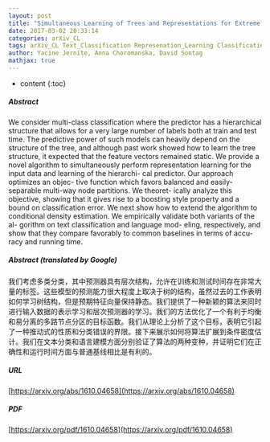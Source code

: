 ```yaml
---
layout: post
title: "Simultaneous Learning of Trees and Representations for Extreme Classification and Density Estimation"
date: 2017-03-02 20:33:14
categories: arXiv_CL
tags: arXiv_CL Text_Classification Represenation_Learning Classification
author: Yacine Jernite, Anna Choromanska, David Sontag
mathjax: true
---
```


* content
{:toc}

##### Abstract
We consider multi-class classification where the predictor has a hierarchical structure that allows for a very large number of labels both at train and test time. The predictive power of such models can heavily depend on the structure of the tree, and although past work showed how to learn the tree structure, it expected that the feature vectors remained static. We provide a novel algorithm to simultaneously perform representation learning for the input data and learning of the hierarchi- cal predictor. Our approach optimizes an objec- tive function which favors balanced and easily- separable multi-way node partitions. We theoret- ically analyze this objective, showing that it gives rise to a boosting style property and a bound on classification error. We next show how to extend the algorithm to conditional density estimation. We empirically validate both variants of the al- gorithm on text classification and language mod- eling, respectively, and show that they compare favorably to common baselines in terms of accu- racy and running time.

##### Abstract (translated by Google)
我们考虑多类分类，其中预测器具有层次结构，允许在训练和测试时间存在非常大量的标签。这些模型的预测能力很大程度上取决于树的结构，虽然过去的工作表明如何学习树结构，但是预期特征向量保持静态。我们提供了一种新颖的算法来同时进行输入数据的表示学习和层次预测器的学习。我们的方法优化了一个有利于均衡和易分离的多路节点分区的目标函数。我们从理论上分析了这个目标，表明它引起了一种推动式的性质和分类错误的界限。接下来展示如何将算法扩展到条件密度估计。我们在文本分类和语言建模方面分别验证了算法的两种变种，并证明它们在正确性和运行时间方面与普通基线相比是有利的。

##### URL
[https://arxiv.org/abs/1610.04658](https://arxiv.org/abs/1610.04658)

##### PDF
[https://arxiv.org/pdf/1610.04658](https://arxiv.org/pdf/1610.04658)

